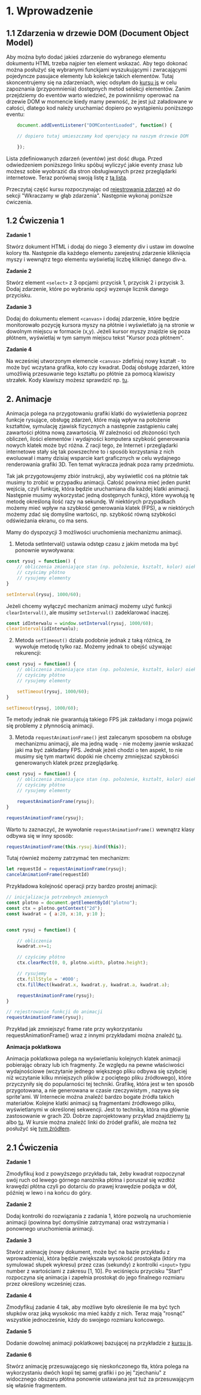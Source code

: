 # 1. Wprowadzenie

## 1.1 Zdarzenia w drzewie DOM (Document Object Model)

Aby można było dodać jakieś zdarzenie do wybranego elementu dokumentu HTML trzeba najpier ten element wskazać. Aby tego dokonać można posłużyć się wybranymi funckjami wyszukującymi i zwracającymi pojedyncze pasujace elementy lub kolekcje takich elementów. Tutaj skoncentrujemy się na zdarzeniach, więc odsyłam do [kursu js](https://kursjs.pl/kurs/dom/dom.php) w celu zapoznania (przypomnienia) dostępnych metod selekcji elementów. Zanim przejdziemy do eventów warto wiedzieć, że powinniśmy operować na drzewie DOM w momencie kiedy mamy pewność, że jest już załadowane w całości, dlatego kod należy uruchamiać dopiero po wystąpieniu poniższego eventu:
```javascript
    document.addEventListener("DOMContentLoaded", function() {

    // dopiero tutaj umieszczamy kod operujący na naszym drzewie DOM

    });
```

Lista zdefiniowanych zdarzeń (eventów) jest dość długa. Przed odwiedzeniem poniższego linku spóbuj wyliczyć jakie eventy znasz lub możesz sobie wyobrazić dla stron obsługiwanych przez przeglądarki internetowe.
Teraz porównaj swoją listę z [tą listą](https://developer.mozilla.org/en-US/docs/Web/Events).

Przeczytaj część kursu rozpoczynając od [rejestrowania zdarzeń](https://kursjs.pl/kurs/events/events.php#inline) aż do sekcji "Wkraczamy w głąb zdarzenia". Następnie wykonaj poniższe ćwiczenia.

## 1.2 Ćwiczenia 1

**Zadanie 1**

Stwórz dokument HTML i dodaj do niego 3 elementy div i ustaw im dowolne kolory tła. Następnie dla każdego elementu zarejestruj zdarzenie kliknięcia myszy i wewnątrz tego elementu wyświetlaj liczbę kliknięć danego div-a.

**Zadanie 2**

Stwórz element ```<select>``` z 3 opcjami: przycisk 1, przycisk 2 i przycisk 3. Dodaj zdarzenie, które po wybraniu opcji wyzeruje licznik danego przycisku.

**Zadanie 3**

Dodaj do dokumentu element ```<canvas>``` i dodaj zdarzenie, które będzie monitorowało pozycję kursora myszy na płótnie i wyświetlało ją na stronie w dowolnym miejscu w formacie (x,y). Jeżeli kursor myszy znajdzie się poza płótnem, wyświetlaj w tym samym miejscu tekst "Kursor poza płótnem".

**Zadanie 4**

Na wcześniej utworzonym elemencie ```<canvas>``` zdefiniuj nowy kształt - to może być wczytana grafika, koło czy kwadrat. Dodaj obsługę zdarzeń, które umożliwią przesuwanie tego kształtu po płótnie za pomocą klawiszy strzałek. Kody klawiszy możesz sprawdzić np. [tu](https://keycode.info/).


## 2. Animacje

Animacja polega na przygotowaniu grafiki klatki do wyświetlenia poprzez funkcje rysujące, obsługę zdarzeń, które mają wpływ na położenie kształtów, symulację zjawisk fizycznych a następnie zastąpieniu całej zawartości płótna nową zawartością. W zależności od złożoności tych obliczeń, ilości elementów i wydajności komputera szybkość generowania nowych klatek może być różna. Z racji tego, że Internet i przeglądarki internetowe stały się tak powszechne to i sposób korzystania z nich ewoluował i mamy dzisiaj wsparcie kart graficznych w celu wydajnego renderowania grafiki 3D. Ten temat wykracza jednak poza ramy przedmiotu.

Tak jak przygotowujemy zbiór instrukcji, aby wyświetlić coś na płótnie tak musimy to zrobić w przypadku animacji. Całość powinna mieć jeden punkt wejścia, czyli funkcję, która będzie uruchamiana dla każdej klatki animacji. Następnie musimy wykorzystać jedną dostępnych funkcji, które wywołują tę metodę określoną ilość razy na sekundę.
W niektórych przypadkach możemy mieć wpływ na szybkość generowania klatek (FPS), a w niektórych możemy zdać się domyślne wartości, np. szybkość równą szybkości odświeżania ekranu, co ma sens.

Mamy do dyspozycji 3 możliwości uruchomienia mechanizmu animacji.
1. Metoda setInterval() ustawia odstęp czasu z jakim metoda ma być ponownie wywoływana:
```javascript
const rysuj = function() {
    // obliczenia zmieniające stan (np. położenie, kształt, kolor) oiektów na płótnie
    // czyścimy płótno
    // rysujemy elementy
}

setInterval(rysuj, 1000/60);
```

Jeżeli chcemy wyłączyć mechanizm animacji możemy użyć funkcji ```clearInterval()```, ale musimy ```setInterval()``` zadeklarować inaczej.
```javascript
const idInterwalu = window.setInterval(rysuj, 1000/60);
clearInterval(idInterwalu);
```

2. Metoda ```setTimeout()``` działa podobnie jednak z taką różnicą, że wywołuje metodę tylko raz. Możemy jednak to obejść używając rekurencji:

```javascript
const rysuj = function() {
    // obliczenia zmieniające stan (np. położenie, kształt, kolor) oiektów na płótnie
    // czyścimy płótno
    // rysujemy elementy

    setTimeout(rysuj, 1000/60);
}

setTimeout(rysuj, 1000/60);
```
Te metody jednak nie gwarantują takiego FPS jak zakładany i moga pojawić się problemy z płynnością animacji.

3. Metoda ```requestAnimationFrame()``` jest zalecanym sposobem na obsługe mechanizmu animacji, ale ma jedną wadę - nie możemy jawnie wskazać jaki ma być zakładany FPS. Jednak jeżeli chodzi o ten aspekt, to nie musimy się tym martwić dopóki nie chcemy zmniejszać szybkości generowanych klatek przez przeglądarkę.
```javascript
const rysuj = function() {
    // obliczenia zmieniające stan (np. położenie, kształt, kolor) oiektów na płótnie
    // czyścimy płótno
    // rysujemy elementy

    requestAnimationFrame(rysuj);
}

requestAnimationFrame(rysuj);
```

Warto tu zaznaczyć, że wywołanie ```requestAnimationFrame()``` wewnątrz klasy odbywa się w inny sposób:
```javascript
requestAnimationFrame(this.rysuj.bind(this));
```
Tutaj również możemy zatrzymać ten mechanizm:
```javascript
let requestId = requestAnimationFrame(rysuj);
cancelAnimationFrame(requestId)
```

Przykładowa kolejność operacji przy bardzo prostej animacji:

```javascript
// inicjalizacja potrzebnych zmiennych
const plotno = document.getElementById("plotno");
const ctx = plotno.getContext("2d");
const kwadrat = { a:20, x:10, y:10 };


const rysuj = function() {

    // obliczenia
    kwadrat.x+=1;

    // czyścimy płótno
    ctx.clearRect(0, 0, plotno.width, plotno.height);

    // rysujemy 
    ctx.fillStyle = '#000';
    ctx.fillRect(kwadrat.x, kwadrat.y, kwadrat.a, kwadrat.a);

    requestAnimationFrame(rysuj);
}

// rejestrowanie funkcji do animacji
requestAnimationFrame(rysuj);
```
Przykład jak zmniejszyć frame rate przy wykorzystaniu requestAnimationFrame() wraz z innymi przykładami można znaleźć [tu](https://kursjs.pl/kurs/canvas/canvas-animacja.php).

**Animacja poklatkowa**

Animacja poklatkowa polega na wyświetlaniu kolejnych klatek animacji pobierając obrazy lub ich fragmenty. Ze względu na pewne właściwości wydajnościowe (wczytanie jednego większego pliku odbywa się szybciej niż wczytanie kilku mniejszych plików z pociętego pliku źródłowego), które przyczyniły się do popularności tej techniki. Grafikę, która jest w ten sposób przygotowana, a nie generowana w czasie rzeczywistym , nazywa się sprite'ami. W Internecie można znaleźć bardzo bogate źródła takich materiałów. 
Kolejne klatki animacji są fragmentami źródłowego pliku, wyświetlanymi w określonej sekwencji. Jest to technika, która ma głównie zastosowanie w grach 2D. Dobrze zaprojektowany przykład znajdziemy [tu](https://kursjs.pl/kurs/canvas/canvas-animacja.php#animacja) albo [tu](https://medium.com/dailyjs/how-to-build-a-simple-sprite-animation-in-javascript-b764644244aa).
W kursie można znaleźć linki do źródeł grafiki, ale można też posłużyć się [tym źródłem](https://blog.furas.pl/darmowa-grafika-i-sprity-do-gier.html).


## 2.1 Ćwiczenia

**Zadanie 1**

Zmodyfikuj kod z powyższego przykładu tak, żeby kwadrat rozpoczynał swój ruch od lewego górnego narożnika płótna i poruszał się wzdłóż krawędzi płótna czyli po dotarciu do prawej krawędzie podąża w dół, później w lewo i na końcu do góry.

**Zadanie 2**

Dodaj kontrolki do rozwiązania z zadania 1, które pozwolą na uruchomienie animacji (powinna być domyślnie zatrzymana) oraz wstrzymania i ponownego uruchomienia animacji.

**Zadanie 3**

Stwórz animację (nowy dokument, może być na bazie przykładu z wprowadzenia), która będzie zwiększała wysokość prostokąta (który ma symulować słupek wykresu) przez czas (sekundy) z kontrolki ```<input>``` typu number z wartościami z zakresu [1, 10]. Po wciśnięciu przycisku "Start" rozpoczyna się animacja i zapełnia prostokąt do jego finalnego rozmiaru przez określony wcześniej czas.

**Zadanie 4**

Zmodyfikuj zadanie 4 tak, aby możliwe było określenie ile ma być tych słupków oraz jaką wysokośc ma mieć każdy z nich. Teraz mają "rosnąć" wszystkie jednocześnie, kżdy do swojego rozmiaru końcowego.

**Zadanie 5**

Dodanie dowolnej animacji poklatkowej bazującej na przykładzie z [kursu js](https://kursjs.pl/kurs/canvas/canvas-animacja.php).

**Zadanie 6**

Stwórz animację przesuwającego się nieskończonego tła, która polega na wykorzystaniu dwóch kopii tej samej grafiki i po jej "zjechaniu" z widocznego obszaru płótna ponownie ustawiana jest tuż za przesuwającym się właśnie fragmentem.

